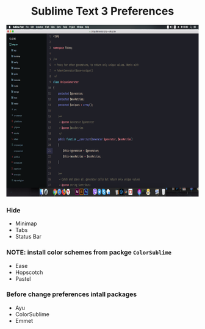 <h1 align="center">Sublime Text 3 Preferences</h1>

<p align="center">
  <img width="800" height="450" src="https://github.com/Waldemar-Dassler/sublime/blob/master/screenshot.png">
</p>

### Hide
* Minimap
* Tabs
* Status Bar

### NOTE: install color schemes from packge `ColorSublime`
* Ease
* Hopscotch
* Pastel

### Before change preferences intall packages
* Ayu
* ColorSublime
* Emmet